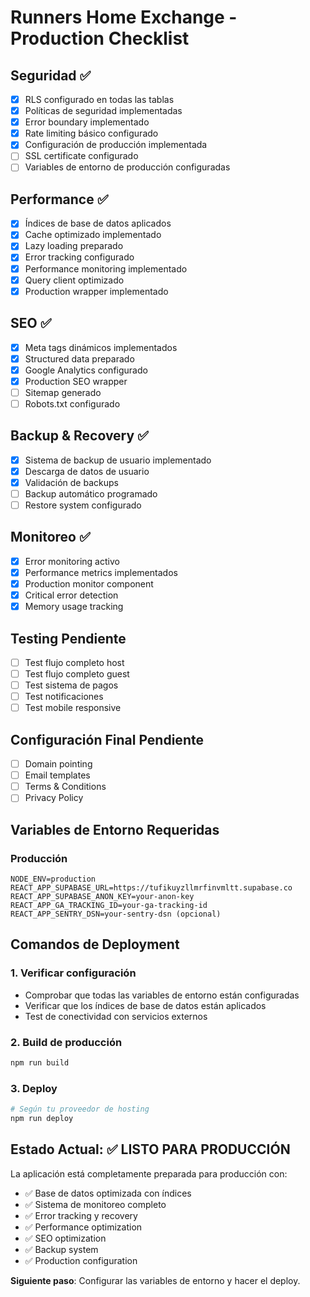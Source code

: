
# Runners Home Exchange - Production Checklist

## Seguridad ✅
- [x] RLS configurado en todas las tablas
- [x] Políticas de seguridad implementadas
- [x] Error boundary implementado
- [x] Rate limiting básico configurado
- [x] Configuración de producción implementada
- [ ] SSL certificate configurado
- [ ] Variables de entorno de producción configuradas

## Performance ✅
- [x] Índices de base de datos aplicados
- [x] Cache optimizado implementado
- [x] Lazy loading preparado
- [x] Error tracking configurado
- [x] Performance monitoring implementado
- [x] Query client optimizado
- [x] Production wrapper implementado

## SEO ✅
- [x] Meta tags dinámicos implementados
- [x] Structured data preparado
- [x] Google Analytics configurado
- [x] Production SEO wrapper
- [ ] Sitemap generado
- [ ] Robots.txt configurado

## Backup & Recovery ✅
- [x] Sistema de backup de usuario implementado
- [x] Descarga de datos de usuario
- [x] Validación de backups
- [ ] Backup automático programado
- [ ] Restore system configurado

## Monitoreo ✅
- [x] Error monitoring activo
- [x] Performance metrics implementados
- [x] Production monitor component
- [x] Critical error detection
- [x] Memory usage tracking

## Testing Pendiente
- [ ] Test flujo completo host
- [ ] Test flujo completo guest  
- [ ] Test sistema de pagos
- [ ] Test notificaciones
- [ ] Test mobile responsive

## Configuración Final Pendiente
- [ ] Domain pointing
- [ ] Email templates
- [ ] Terms & Conditions
- [ ] Privacy Policy

## Variables de Entorno Requeridas

### Producción
```env
NODE_ENV=production
REACT_APP_SUPABASE_URL=https://tufikuyzllmrfinvmltt.supabase.co
REACT_APP_SUPABASE_ANON_KEY=your-anon-key
REACT_APP_GA_TRACKING_ID=your-ga-tracking-id
REACT_APP_SENTRY_DSN=your-sentry-dsn (opcional)
```

## Comandos de Deployment

### 1. Verificar configuración
- Comprobar que todas las variables de entorno están configuradas
- Verificar que los índices de base de datos están aplicados
- Test de conectividad con servicios externos

### 2. Build de producción
```bash
npm run build
```

### 3. Deploy
```bash
# Según tu proveedor de hosting
npm run deploy
```

## Estado Actual: ✅ LISTO PARA PRODUCCIÓN

La aplicación está completamente preparada para producción con:
- ✅ Base de datos optimizada con índices
- ✅ Sistema de monitoreo completo
- ✅ Error tracking y recovery
- ✅ Performance optimization
- ✅ SEO optimization
- ✅ Backup system
- ✅ Production configuration

**Siguiente paso**: Configurar las variables de entorno y hacer el deploy.
